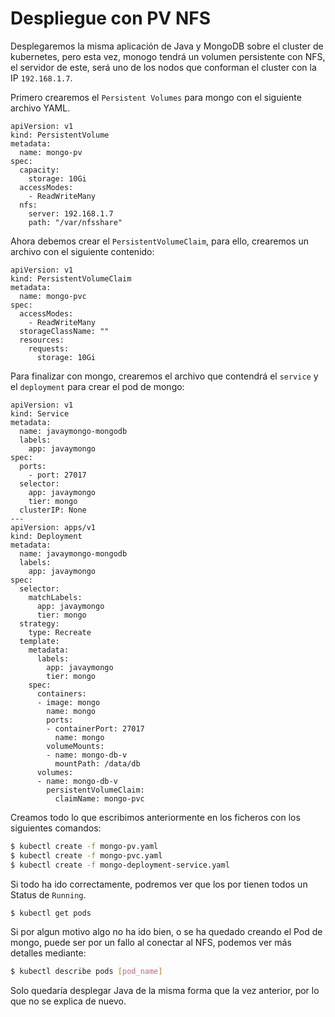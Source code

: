 # Despliegue con PV NFS

Desplegaremos la misma aplicación de Java y MongoDB sobre el cluster de kubernetes, pero esta vez, monogo tendrá un volumen persistente con NFS, el servidor de este, será uno de los nodos que conforman el cluster con la IP `192.168.1.7`.

Primero crearemos el `Persistent Volumes` para mongo con el siguiente archivo YAML.
```
apiVersion: v1
kind: PersistentVolume
metadata:
  name: mongo-pv
spec:
  capacity:
    storage: 10Gi
  accessModes:
    - ReadWriteMany
  nfs:
    server: 192.168.1.7
    path: "/var/nfsshare"
```

Ahora debemos crear el `PersistentVolumeClaim`, para ello, crearemos un archivo con el siguiente contenido:
```
apiVersion: v1
kind: PersistentVolumeClaim
metadata:
  name: mongo-pvc
spec:
  accessModes:
    - ReadWriteMany
  storageClassName: ""
  resources:
    requests:
      storage: 10Gi
```

Para finalizar con mongo, crearemos el archivo que contendrá el `service` y el `deployment` para crear el pod de mongo:
```
apiVersion: v1
kind: Service
metadata:
  name: javaymongo-mongodb
  labels:
    app: javaymongo
spec:
  ports:
    - port: 27017
  selector:
    app: javaymongo
    tier: mongo
  clusterIP: None
---
apiVersion: apps/v1
kind: Deployment
metadata:
  name: javaymongo-mongodb
  labels:
    app: javaymongo
spec:
  selector:
    matchLabels:
      app: javaymongo
      tier: mongo
  strategy:
    type: Recreate
  template:
    metadata:
      labels:
        app: javaymongo
        tier: mongo
    spec:
      containers:
      - image: mongo
        name: mongo
        ports:
        - containerPort: 27017
          name: mongo
        volumeMounts:
        - name: mongo-db-v
          mountPath: /data/db
      volumes:
      - name: mongo-db-v
        persistentVolumeClaim:
          claimName: mongo-pvc
```

Creamos todo lo que escribimos anteriormente en los ficheros con los siguientes comandos:
```sh
$ kubectl create -f mongo-pv.yaml
$ kubectl create -f mongo-pvc.yaml
$ kubectl create -f mongo-deployment-service.yaml
```

Si todo ha ido correctamente, podremos ver que los por tienen todos un Status de `Running`.
```sh
$ kubectl get pods
```

Si por algun motivo algo no ha ido bien, o se ha quedado creando el Pod de mongo, puede ser por un fallo al conectar al NFS, podemos ver más detalles mediante:
```sh
$ kubectl describe pods [pod_name]
```

Solo quedaría desplegar Java de la misma forma que la vez anterior, por lo que no se explica de nuevo.